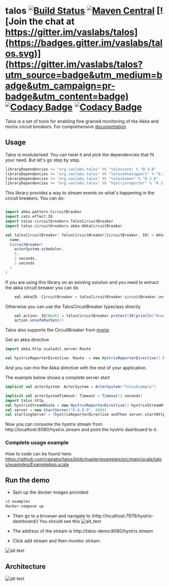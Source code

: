 # talos [![Build Status](https://travis-ci.com/vaslabs/talos.svg?branch=master)](https://travis-ci.com/vaslabs/talos) [![Maven Central](https://maven-badges.herokuapp.com/maven-central/org.vaslabs.talos/taloscore_2.12/badge.svg)](https://maven-badges.herokuapp.com/maven-central/org.vaslabs.talos/taloscore_2.12) [![Join the chat at https://gitter.im/vaslabs/talos](https://badges.gitter.im/vaslabs/talos.svg)](https://gitter.im/vaslabs/talos?utm_source=badge&utm_medium=badge&utm_campaign=pr-badge&utm_content=badge) [![Codacy Badge](https://api.codacy.com/project/badge/Grade/d0dbf73a127c4eff9a5e62d9fa628cbd)](https://app.codacy.com/app/vaslabs/talos?utm_source=github.com&utm_medium=referral&utm_content=vaslabs/talos&utm_campaign=Badge_Grade_Dashboard) [![Codacy Badge](https://api.codacy.com/project/badge/Coverage/ae86edbdde884633a0417d851e4fcc9a)](https://www.codacy.com/app/vaslabs/talos?utm_source=github.com&utm_medium=referral&utm_content=vaslabs/talos&utm_campaign=Badge_Coverage)


Talos is a set of tools for enabling fine grained monitoring of the Akka and monix circuit breakers. For comprehensive [documentation](https://vaslabs.github.io/talos/events/events.html)

## Usage
Talos is modularised. You can twist it and pick the dependencies that fit your need. But let's go step by step.

```scala
libraryDependencies += "org.vaslabs.talos" %% "taloscore" % "0.3.0"
libraryDependencies += "org.vaslabs.talos" %% "talosakkasupport" % "0.3.0"
libraryDependencies += "org.vaslabs.talos" %% "taloskamon" % "0.3.0"
libraryDependencies += "org.vaslabs.talos" %% "hystrixreporter" % "0.3.0"
```
This library provides a way to stream events on what's happening in the circuit breakers. You can do:
```scala

import akka.pattern.CircuitBreaker
import cats.effect.IO
import talos.circuitbreakers.TalosCircuitBreaker
import talos.circuitbreakers.akka.AkkaCircuitBreaker

val talosCircuitBreaker: TalosCircuitBreaker[CircuitBreaker, IO] = AkkaCircuitBreaker(
  name,
  CircuitBreaker(
    actorSystem.scheduler,
    5,
    2 seconds,
    5 seconds
  )
)

```


If you are using this library on an existing solution and you need to extract the akka circuit breaker you can do
```scala
    val akkaCB: CircuitBreaker = talosCircuitBreaker.circuitBreaker.unsafeRunSync()
```

Otherwise you can use the TalosCircuitBreaker typeclass directly
```scala
    val action: IO[Unit] = talosCircuitBreaker.protect(IO(println("Running inside the circuit breaker")))
    action.unsafeRunSync()
```

Talos also supports the CircuitBreaker from [monix](https://vaslabs.github.io/talos/monix/monix.html)

Get an akka directive
```scala
import akka.http.scaladsl.server.Route

val hystrixReporterDirective: Route  = new HystrixReporterDirective().hystrixStreamHttpRoute.run(Clock.systemUTC())
```
And you can mix the Akka directive with the rest of your application.

The example below shows a complete server start 
```scala
implicit val actorSystem: ActorSystem = ActorSystem("TalosExample")

implicit val actorSystemTimeout: Timeout = Timeout(2 seconds)
import talos.http._
val hystrixStreamRoute = new HystrixReporterDirective().hystrixStreamHttpRoute
val server = new StartServer("0.0.0.0", 8080)
val startingServer = (hystrixReporterDirective andThen server.startHttpServer).run(Clock.systemUTC())

```

Now you can consume the hystrix stream from http://localhost:8080/hystrix.stream and point the hystrix dashboard to it.

### Complete usage example

How to code can be found here:
https://github.com/vaslabs/talos/blob/master/examples/src/main/scala/talos/examples/ExampleApp.scala

## Run the demo

- Spin up the docker images provided: 

```bash
cd examples
docker-compose up
```

- Then go to a browser and navigate to (http://localhost:7979/hystrix-dashboard/)
You should see this
![alt_text](https://user-images.githubusercontent.com/3875429/47372906-a4c30f80-d6e2-11e8-8219-0a01a464ba11.png)

- The address of the stream is http://talos-demo:8080/hystrix.stream

- Click add stream and then monitor stream.

![alt text](https://user-images.githubusercontent.com/3875429/47429624-dc879100-d78e-11e8-856a-15ca3855a2eb.gif)

## Architecture

![alt text](https://docs.google.com/drawings/d/e/2PACX-1vRKebbVROyBITii1GHHigPvGbFt0QdEIzk5oT1mZa16VN30MYH4wvhqd14Qllp_1SIz3wcqDdAP5Kx6/pub?w=1440&h=1080)


